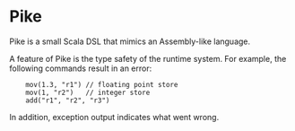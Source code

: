 Pike
========================

Pike is a small Scala DSL that mimics an Assembly-like language.

A feature of Pike is the type safety of the runtime system. For example, the following commands result in an error:

		mov(1.3, "r1") // floating point store
		mov(1, "r2")   // integer store
		add("r1", "r2", "r3")

In addition, exception output indicates what went wrong.
